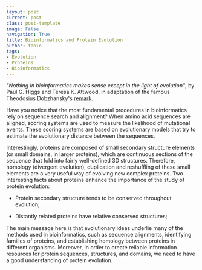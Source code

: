 ```yaml
---
layout: post
current: post
class: post-template
image: False
navigation: True
title: Bioinformatics and Protein Evolution
author: fabio
tags:
- Evolution
- Proteins
- Bioinformatics
---
```


*"Nothing in bioinformatics makes sense except in the light of evolution"*, by Paul G. Higgs and Teresa K. Attwood, in adaptation of the famous Theodosius Dobzhansky's [remark](http://en.wikipedia.org/wiki/Nothing_in_Biology_Makes_Sense_Except_in_the_Light_of_Evolution).

Have you notice that the most fundamental procedures in bioinformatics rely on sequence search and alignment? When amino acid sequences are aligned, scoring systems are used to measure the likelihood of mutational events. These scoring systems are based on evolutionary models that try to estimate the evolutionary distance between the sequences.

Interestingly, proteins are composed of small secondary structure elements (or small domains, in larger proteins), which are continuous sections of the sequence that fold into fairly well-defined 3D structures. Therefore, homology (divergent evolution), duplication and reshuffling of these small elements are a very useful way of evolving new complex proteins. Two interesting facts about proteins enhance the importance of the study of protein evolution:

* Protein secondary structure tends to be conserved throughout evolution;

* Distantly related proteins have relative conserved structures;

The main message here is that evolutionary ideas underlie many of the methods used in bioinformatics, such as sequence alignments, identifying families of proteins, and establishing homology between proteins in different organisms. Moreover, in order to create reliable information resources for protein sequences, structures, and domains, we need to have a good understanding of protein evolution.
 

